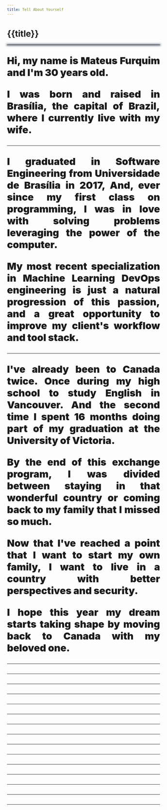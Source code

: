 ```yaml
---
title: Tell About Yourself
---
```

<div class="text-center">
  <!-- You can use Vue components inside markdown -->
  <h1>{{title}}</h1>
</div>

<hr style="border-style: solid; border-width: 0px; box-shadow: 0 0px 6px 2px #4C566A;">

<div style="font-weight: 900; font-size: xx-large; text-align: justify">

Hi, my name is Mateus Furquim and I'm 30 years old.


I was born and raised in Brasília,
the capital of Brazil,
where I currently live with my wife.

---

I graduated in Software Engineering from Universidade de Brasília in 2017,
And, ever since my first class on programming,
I was in love with solving problems
leveraging the power of the computer.


My most recent specialization in Machine Learning DevOps engineering
is just a natural progression of this passion,
and a great opportunity to improve my client's workflow and tool stack.

---

I've already been to Canada twice.
Once during my high school to study English in Vancouver.
And the second time I spent 16 months doing part of my graduation at the University of Victoria.


By the end of this exchange program,
I was divided between staying in that wonderful country
or coming back to my family that I missed so much.


Now that I've reached a point that I want to start my own family,
I want to live in a country with better perspectives and security.


I hope this year my dream starts taking shape by moving back to Canada with my beloved one.


---
---
---
---
---
---
---
---
---
---
---
---
---
---
---

</div>
